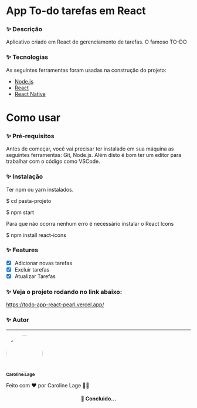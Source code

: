 # App To-do tarefas em React

### ✨ Descrição

Aplicativo criado em React de gerenciamento de tarefas. O famoso TO-DO 

### ✨ Tecnologias

As seguintes ferramentas foram usadas na construção do projeto:

- [Node.js](https://nodejs.org/en/)
- [React](https://pt-br.reactjs.org/)
- [React Native](https://reactnative.dev/)


# Como usar
### ✨ Pré-requisitos

Antes de começar, você vai precisar ter instalado em sua máquina as seguintes ferramentas:
Git, Node.js.
Além disto é bom ter um editor para trabalhar com o código como VSCode.

### ✨ Instalação
Ter npm ou yarn instalados.

$ cd pasta-projeto

$ npm start

Para que não ocorra nenhum erro é necessário instalar o React Icons

$ npm install react-icons

### ✨ Features

- [x] Adicionar novas tarefas
- [x] Excluir tarefas
- [x] Atualizar Tarefas

### ✨ Veja o projeto rodando no link abaixo:

https://todo-app-react-pearl.vercel.app/

### ✨ Autor
---

<a href="https://agenciacome.com.br/">
 <img style="border-radius: 50%;" src="https://avatars.githubusercontent.com/u/68873147?v=4" width="100px;" alt=""/>
 <br />
 <sub><b>Caroline Lage</b></sub></a> <a href="https://agenciacome.com.br/" title="Agência Come"></a>


Feito com ❤️ por Caroline Lage 👋🏽

<h4 align="center">
  🚀 Concluido... 
</h4>

